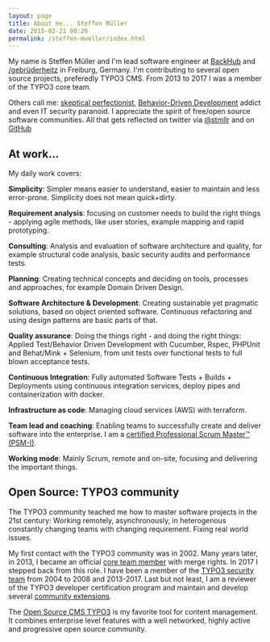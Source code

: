 ```yaml
---
layout: page
title: About me... Steffen Müller
date: 2015-02-21 00:20
permalink: /steffen-mueller/index.html
---
```


My name is Steffen Müller and I'm lead software engineer at [BackHub](https://backhub.co/ "Back up and Archive your GitHub Repositories") and [/gebrüderheitz](http://gebruederheitz.de/ "Building pioneering web- and mobile apps.") in Freiburg, Germany.
I'm contributing to several open source projects, preferedly TYPO3 CMS. From 2013 to 2017 I was a member of the TYPO3 core team.

Others call me: [skeptical perfectionist](https://typo3.org/news/article/typo3-cms-60-end-of-life-announcement/ "TYPO3 CMS 6.0 contributor credits"), [Behavior-Driven Development](http://dannorth.net/introducing-bdd/ "BDD Introduction by Dan North") addict and even IT security paranoid.
I appreciate the spirit of free/open source software communities.
All that gets reflected on twitter via [@stmllr](https://twitter.com/stmllr "Steffen Müller on twitter") and on [GitHub](https://github.com/stmllr/ "Steffen Müller on github")

## At work...

My daily work covers:

**Simplicity**: Simpler means easier to understand, easier to maintain and less error-prone. Simplicity does not mean quick+dirty.

**Requirement analysis**: focusing on customer needs to build the right things - applying agile methods, like user stories, example mapping and rapid prototyping.

**Consulting**: Analysis and evaluation of software architecture and quality, for example structural code analysis, basic security audits and performance tests.

**Planning**: Creating technical concepts and deciding on tools, processes and approaches, for example Domain Driven Design.

**Software Architecture & Development**: Creating sustainable yet pragmatic solutions, based on object oriented software. Continuous refactoring and using design patterns are basic parts of that.

**Quality assurance**: Doing the things right - and doing the right things: Applied Test/Behavior Driven Development with Cucumber, Rspec, PHPUnit and Behat/Mink + Selenium, from unit tests over functional tests to full blown acceptance tests.

**Continuous Integration**: Fully automated Software Tests + Builds + Deployments using continuous integration services, deploy pipes and containerization with docker.

**Infrastructure as code**: Managing cloud services (AWS) with terraform.

**Team lead and coaching**: Enabling teams to successfully create and deliver software into the enterprise. I am a [certified Professional Scrum Master™ (PSM-I)](https://www.scrum.org/user/320990).

**Working mode**: Mainly Scrum, remote and on-site, focusing and delivering the important things.

## Open Source: TYPO3 community

The TYPO3 community teached me how to master software projects in the 21st century: Working remotely, asynchronously, in heterogenous constantly changing teams with changing requirement. Fixing real world issues.

My first contact with the TYPO3 community was in 2002. Many years later, in 2013, I became an official [core team member](http://typo3.org/teams/core-development-team/roles-groups/ "Roles and group in the TYPO3 CMS project") with merge rights. In 2017 I stepped back from this role. I have been a member of the [TYPO3 security team](http://typo3.org/teams/security/ "TYPO3 security team") from 2004 to 2008 and 2013-2017. Last but not least, I am a reviewer of the TYPO3 developer certification program and maintain and develop several [community extensions](http://forge.typo3.org/users/348).

The [Open Source CMS TYPO3](http://typo3.org/ "The content management system TYPO3") is my favorite tool for content management. It combines enterprise level features with a well networked, highly active and progressive open source community.
